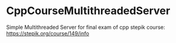 # CppCourseMultithreadedServer
Simple Multithreaded Server for final exam of cpp stepik course: https://stepik.org/course/149/info
